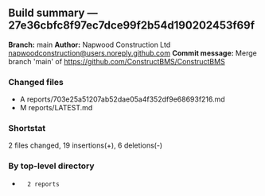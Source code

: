 ## Build summary — 27e36cbfc8f97ec7dce99f2b54d190202453f69f

**Branch:** main **Author:** Napwood Construction Ltd <napwoodconstruction@users.noreply.github.com>
**Commit message:** Merge branch 'main' of https://github.com/ConstructBMS/ConstructBMS

### Changed files

- A reports/703e25a51207ab52dae05a4f352df9e68693f216.md
- M reports/LATEST.md

### Shortstat

2 files changed, 19 insertions(+), 6 deletions(-)

### By top-level directory

-       2 reports
